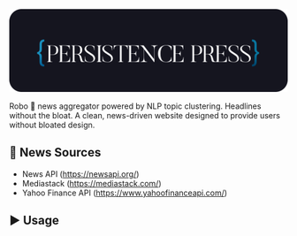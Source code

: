 <img src="/media/embedded_logo.svg" height=150/>

Robo 🤖 news aggregator powered by NLP topic clustering. Headlines without the bloat. A clean, news-driven website designed to provide users without bloated design.

## 📰 News Sources

- News API (https://newsapi.org/)
- Mediastack (https://mediastack.com/)
- Yahoo Finance API (https://www.yahoofinanceapi.com/)

## ▶️ Usage
